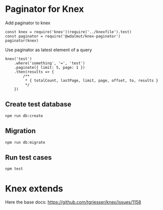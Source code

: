 # Paginator for Knex

Add paginator to knex

```
const knex = require('knex')(require('../knexfile').test)
const paginator = require('@wdalmut/knex-paginator')
paginator(knex)
```

Use paginator as latest element of a query

```
knex('test')
    .where('something', '=', 'test')
    .paginate({ limit: 5, page: 1 })
    .then(results => {
        /**
         * { totalCount, lastPage, limit, page, offset, to, results }
         */
    })
```

## Create test database

```
npm run db:create
```

## Migration

```
npm run db:migrate
```

## Run test cases

```
npm test
```

# Knex extends

Here the base docs: https://github.com/tgriesser/knex/issues/1158

